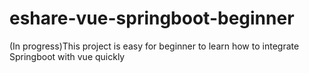# eshare-vue-springboot-beginner
(In progress)This project is easy for beginner to learn how to integrate Springboot with vue quickly
